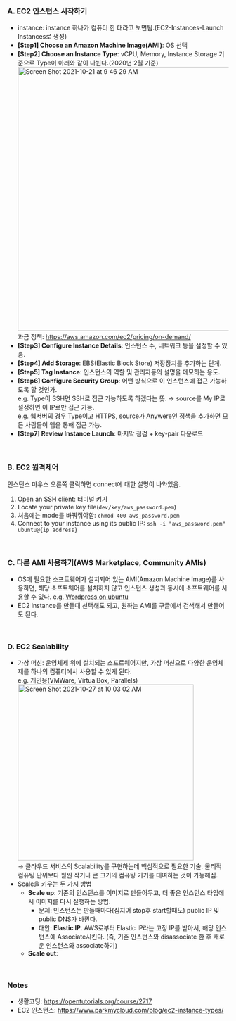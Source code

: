 ### A. EC2 인스턴스 시작하기
* instance: instance 하나가 컴퓨터 한 대라고 보면됨.(EC2-Instances-Launch Instances로 생성)
* **[Step1] Choose an Amazon Machine Image(AMI)**: OS 선택
* **[Step2] Choose an Instance Type**: vCPU, Memory, Instance Storage 기준으로 Type이 아래와 같이 나뉜다.(2020년 2월 기준)
  <img width="600" alt="Screen Shot 2021-10-21 at 9 46 29 AM" src="https://user-images.githubusercontent.com/43725183/138191581-0540e84b-fbcb-4cd1-ac51-62adb0eba4f7.png"><br>
  과금 정책: https://aws.amazon.com/ec2/pricing/on-demand/
* **[Step3] Configure Instance Details**: 인스턴스 수, 네트워크 등을 설정할 수 있음.
* **[Step4] Add Storage**: EBS(Elastic Block Store) 저장장치를 추가하는 단계.
* **[Step5] Tag Instance**: 인스턴스의 역할 및 관리자등의 설명을 메모하는 용도.
* **[Step6] Configure Security Group**: 어떤 방식으로 이 인스턴스에 접근 가능하도록 할 것인가. <br>
  e.g. Type이 SSH면 SSH로 접근 가능하도록 하겠다는 뜻. → source를 My IP로 설정하면 이 IP로만 접근 가능.<br>
  e.g. 웹서버의 경우 Type이고 HTTPS, source가 Anywere인 정책을 추가하면 모든 사람들이 웹을 통해 접근 가능.
* **[Step7] Review Instance Launch**: 마지막 점검 + key-pair 다운로드

<br> 

### B. EC2 원격제어
인스턴스 마우스 오른쪽 클릭하면 connect에 대한 설명이 나와있음.
1. Open an SSH client: 터미널 켜기
2. Locate your private key file(`dev/key/aws_password.pem`)
3. 처음에는 mode를 바꿔줘야함: `chmod 400 aws_password.pem`
4. Connect to your instance using its public IP: `ssh -i "aws_password.pem" ubuntu@{ip address}`

<br> 

### C. 다른 AMI 사용하기(AWS Marketplace, Community AMIs)
* OS에 필요한 소프트웨어가 설치되어 있는 AMI(Amazon Machine Image)를 사용하면, 해당 소프트웨어를 설치하지 않고 인스턴스 생성과 동시에 소프트웨어를 사용할 수 있다.
  e.g. [Wordpress on ubuntu](https://aws.amazon.com/marketplace/pp/prodview-stdrbzcdzipdy?sr=0-11&ref_=beagle&applicationId=AWSMPContessa)
* EC2 instance를 만들때 선택해도 되고, 원하는 AMI를 구글에서 검색해서 만들어도 된다. 

<br> 

### D. EC2 Scalability
* 가상 머신: 운영체제 위에 설치되는 소프르웨어지만, 가상 머신으로 다양한 운영체제를 하나의 컴퓨터에서 사용할 수 있게 된다. <br>
  e.g. 개인용(VMWare, VirtualBox, Parallels) <br>
  <img width="400" alt="Screen Shot 2021-10-27 at 10 03 02 AM" src="https://user-images.githubusercontent.com/43725183/138982612-9aa03f0c-fe85-40fa-b420-5a077e39551f.png"><br>
  → 클라우드 서비스의 Scalability를 구현하는데 핵심적으로 필요한 기술. 물리적 컴퓨팅 단위보다 훨씬 작거나 큰 크기의 컴퓨팅 기기를 대여하는 것이 가능해짐. 
* Scale을 키우는 두 가지 방법
  * **Scale up**: 기존의 인스턴스를 이미지로 만들어두고, 더 좋은 인스턴스 타입에서 이미지를 다시 실행하는 방법.
    * 문제: 인스턴스는 만들때마다(심지어 stop후 start할때도) public IP 및 public DNS가 바뀐다. 
    * 대안: **Elastic IP**. AWS로부터 Elastic IP라는 고정 IP를 받아서, 해당 인스턴스에 Associate시킨다. (즉, 기존 인스턴스와 disassociate 한 후 새로운 인스턴스와 associate하기)
  * **Scale out**: 


<br> 


### Notes
* 생활코딩: https://opentutorials.org/course/2717
* EC2 인스턴스: https://www.parkmycloud.com/blog/ec2-instance-types/

